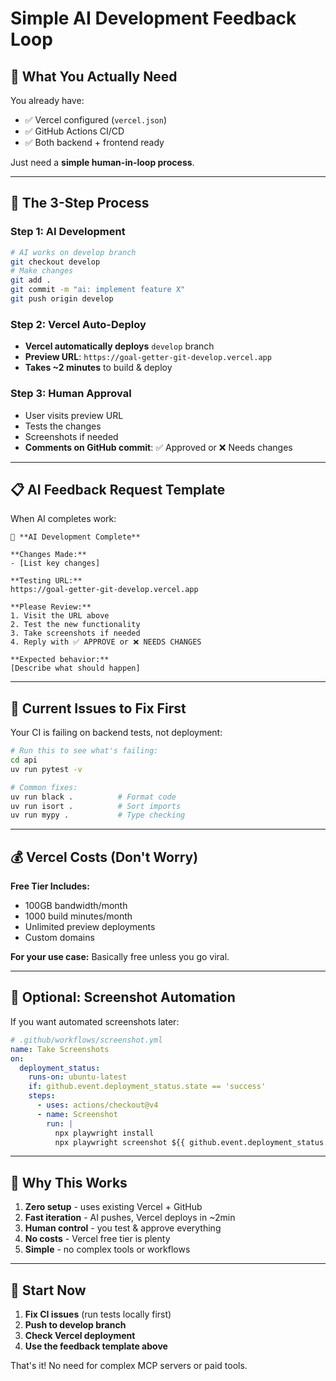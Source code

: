 # Simple AI Development Feedback Loop

## 🎯 **What You Actually Need**

You already have:
- ✅ Vercel configured (`vercel.json`)
- ✅ GitHub Actions CI/CD
- ✅ Both backend + frontend ready

Just need a **simple human-in-loop process**.

---

## 🚀 **The 3-Step Process**

### **Step 1: AI Development**
```bash
# AI works on develop branch
git checkout develop
# Make changes
git add .
git commit -m "ai: implement feature X"
git push origin develop
```

### **Step 2: Vercel Auto-Deploy** 
- **Vercel automatically deploys** `develop` branch
- **Preview URL**: `https://goal-getter-git-develop.vercel.app`
- **Takes ~2 minutes** to build & deploy

### **Step 3: Human Approval**
- User visits preview URL
- Tests the changes  
- Screenshots if needed
- **Comments on GitHub commit**: ✅ Approved or ❌ Needs changes

---

## 📋 **AI Feedback Request Template**

When AI completes work:

```
🤖 **AI Development Complete**

**Changes Made:**
- [List key changes]

**Testing URL:** 
https://goal-getter-git-develop.vercel.app

**Please Review:**
1. Visit the URL above
2. Test the new functionality
3. Take screenshots if needed
4. Reply with ✅ APPROVE or ❌ NEEDS CHANGES

**Expected behavior:**
[Describe what should happen]
```

---

## 🔧 **Current Issues to Fix First**

Your CI is failing on backend tests, not deployment:

```bash
# Run this to see what's failing:
cd api
uv run pytest -v

# Common fixes:
uv run black .          # Format code
uv run isort .          # Sort imports  
uv run mypy .           # Type checking
```

---

## 💰 **Vercel Costs (Don't Worry)**

**Free Tier Includes:**
- 100GB bandwidth/month
- 1000 build minutes/month  
- Unlimited preview deployments
- Custom domains

**For your use case:** Basically free unless you go viral.

---

## 🎨 **Optional: Screenshot Automation**

If you want automated screenshots later:

```yaml
# .github/workflows/screenshot.yml
name: Take Screenshots
on:
  deployment_status:
    runs-on: ubuntu-latest
    if: github.event.deployment_status.state == 'success'
    steps:
      - uses: actions/checkout@v4
      - name: Screenshot
        run: |
          npx playwright install
          npx playwright screenshot ${{ github.event.deployment_status.target_url }}
```

---

## 🎯 **Why This Works**

1. **Zero setup** - uses existing Vercel + GitHub
2. **Fast iteration** - AI pushes, Vercel deploys in ~2min
3. **Human control** - you test & approve everything
4. **No costs** - Vercel free tier is plenty
5. **Simple** - no complex tools or workflows

---

## 🚀 **Start Now**

1. **Fix CI issues** (run tests locally first)
2. **Push to develop branch** 
3. **Check Vercel deployment**
4. **Use the feedback template above**

That's it! No need for complex MCP servers or paid tools. 